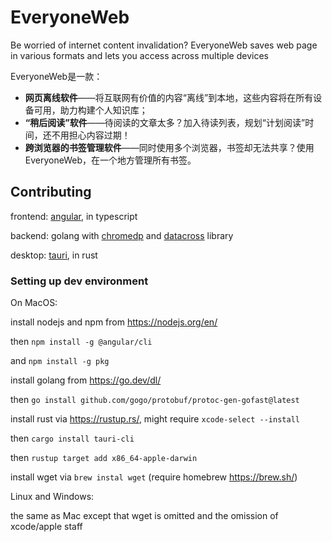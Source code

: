 # EveryoneWeb

Be worried of internet content invalidation? EveryoneWeb saves web page in various formats and lets you access across multiple devices

<p>EveryoneWeb是一款：</p>
<ul>
    <li><strong>网页离线软件</strong>——将互联网有价值的内容“离线”到本地，这些内容将在所有设备可用，助力构建个人知识库；</li>
    <li><strong>“稍后阅读”软件</strong>——待阅读的文章太多？加入待读列表，规划“计划阅读”时间，还不用担心内容过期！</li>
    <li><strong>跨浏览器的书签管理软件</strong>——同时使用多个浏览器，书签却无法共享？使用EveryoneWeb，在一个地方管理所有书签。</li>
</ul>
        
## Contributing
 
frontend: [angular](https://angular.io/), in typescript

backend: golang with [chromedp](https://github.com/chromedp/chromedp) and [datacross](https://github.com/CQUST-Runner/datacross) library

desktop: [tauri](https://tauri.app/), in rust

### Setting up dev environment

On MacOS:

install nodejs and npm from https://nodejs.org/en/

then `npm install -g @angular/cli`

and `npm install -g pkg`

install golang from https://go.dev/dl/

then `go install github.com/gogo/protobuf/protoc-gen-gofast@latest`

install rust via https://rustup.rs/, might require `xcode-select --install`

then `cargo install tauri-cli`

then `rustup target add x86_64-apple-darwin`

install wget via `brew instal wget` (require homebrew https://brew.sh/)

Linux and Windows:

the same as Mac except that wget is omitted and the omission of xcode/apple staff

